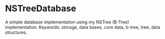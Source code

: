 NSTreeDatabase
==============

A simple database implementation using my NSTree (B-Tree) implementation. Keywords: storage, data bases, core data, b-tree, tree, data structures.
